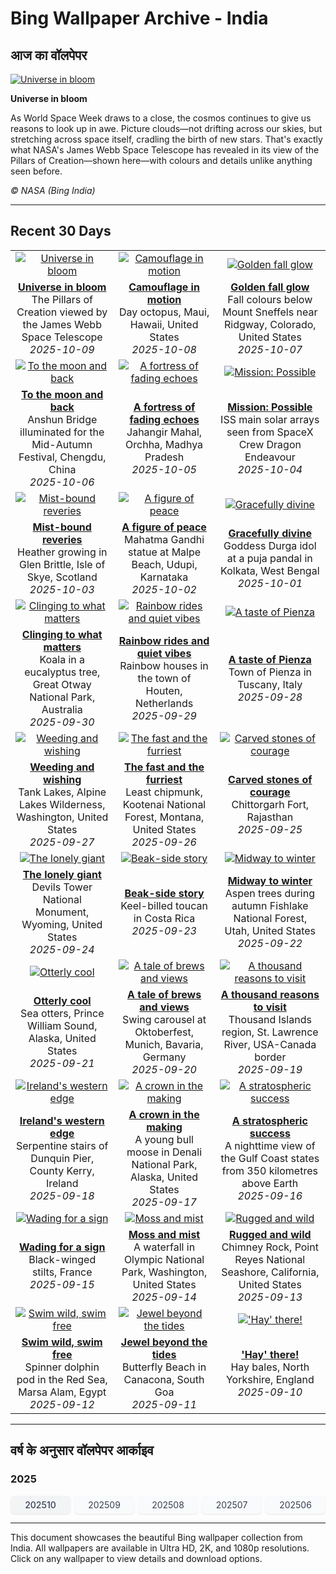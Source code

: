 # Bing Wallpaper Archive - India

## आज का वॉलपेपर

[![Universe in bloom](https://www.bing.com/th?id=OHR.WebbPillars_EN-IN0244722774_UHD.jpg&pid=hp&w=2560)](https://bing.codexun.com/in/detail/20251009)

**Universe in bloom**

As World Space Week draws to a close, the cosmos continues to give us reasons to look up in awe. Picture clouds—not drifting across our skies, but stretching across space itself, cradling the birth of new stars. That's exactly what NASA's James Webb Space Telescope has revealed in its view of the Pillars of Creation—shown here—with colours and details unlike anything seen before.

*© NASA (Bing India)*

---

## Recent 30 Days

| | | |
|:---:|:---:|:---:|
| [![Universe in bloom](https://www.bing.com/th?id=OHR.WebbPillars_EN-IN0244722774_UHD.jpg&pid=hp&w=2560)](https://bing.codexun.com/in/detail/20251009) | [![Camouflage in motion](https://www.bing.com/th?id=OHR.OctopusCyanea_EN-IN9999645050_UHD.jpg&pid=hp&w=2560)](https://bing.codexun.com/in/detail/20251008) | [![Golden fall glow](https://www.bing.com/th?id=OHR.RidgwayAspens_EN-IN9829823825_UHD.jpg&pid=hp&w=2560)](https://bing.codexun.com/in/detail/20251007) | 
| **[Universe in bloom](https://bing.codexun.com/in/detail/20251009)**<br>The Pillars of Creation viewed by the James Webb Space Telescope<br>*2025-10-09* | **[Camouflage in motion](https://bing.codexun.com/in/detail/20251008)**<br>Day octopus, Maui, Hawaii, United States<br>*2025-10-08* | **[Golden fall glow](https://bing.codexun.com/in/detail/20251007)**<br>Fall colours below Mount Sneffels near Ridgway, Colorado, United States<br>*2025-10-07* | 
| [![To the moon and back](https://www.bing.com/th?id=OHR.AnshunBridge_EN-IN9593478408_UHD.jpg&pid=hp&w=2560)](https://bing.codexun.com/in/detail/20251006) | [![A fortress of fading echoes](https://www.bing.com/th?id=OHR.JahangirMahal_EN-IN7628563681_UHD.jpg&pid=hp&w=2560)](https://bing.codexun.com/in/detail/20251005) | [![Mission: Possible](https://www.bing.com/th?id=OHR.DragonEndeavour_EN-IN9334573576_UHD.jpg&pid=hp&w=2560)](https://bing.codexun.com/in/detail/20251004) | 
| **[To the moon and back](https://bing.codexun.com/in/detail/20251006)**<br>Anshun Bridge illuminated for the Mid-Autumn Festival, Chengdu, China<br>*2025-10-06* | **[A fortress of fading echoes](https://bing.codexun.com/in/detail/20251005)**<br>Jahangir Mahal, Orchha, Madhya Pradesh<br>*2025-10-05* | **[Mission: Possible](https://bing.codexun.com/in/detail/20251004)**<br>ISS main solar arrays seen from SpaceX Crew Dragon Endeavour<br>*2025-10-04* | 
| [![Mist-bound reveries](https://www.bing.com/th?id=OHR.SkyeHeather_EN-IN2826518684_UHD.jpg&pid=hp&w=2560)](https://bing.codexun.com/in/detail/20251003) | [![A figure of peace](https://www.bing.com/th?id=OHR.StatueGandhi_EN-IN4485364887_UHD.jpg&pid=hp&w=2560)](https://bing.codexun.com/in/detail/20251002) | [![Gracefully divine](https://www.bing.com/th?id=OHR.GoddessDurga2025_EN-IN4254679403_UHD.jpg&pid=hp&w=2560)](https://bing.codexun.com/in/detail/20251001) | 
| **[Mist-bound reveries](https://bing.codexun.com/in/detail/20251003)**<br>Heather growing in Glen Brittle, Isle of Skye, Scotland<br>*2025-10-03* | **[A figure of peace](https://bing.codexun.com/in/detail/20251002)**<br>Mahatma Gandhi statue at Malpe Beach, Udupi, Karnataka<br>*2025-10-02* | **[Gracefully divine](https://bing.codexun.com/in/detail/20251001)**<br>Goddess Durga idol at a puja pandal in Kolkata, West Bengal<br>*2025-10-01* | 
| [![Clinging to what matters](https://www.bing.com/th?id=OHR.EucalyptusKoala_EN-IN3734256942_UHD.jpg&pid=hp&w=2560)](https://bing.codexun.com/in/detail/20250930) | [![Rainbow rides and quiet vibes](https://www.bing.com/th?id=OHR.HoutenHouses_EN-IN3573740286_UHD.jpg&pid=hp&w=2560)](https://bing.codexun.com/in/detail/20250929) | [![A taste of Pienza](https://www.bing.com/th?id=OHR.PienzaItaly_EN-IN3424027062_UHD.jpg&pid=hp&w=2560)](https://bing.codexun.com/in/detail/20250928) | 
| **[Clinging to what matters](https://bing.codexun.com/in/detail/20250930)**<br>Koala in a eucalyptus tree, Great Otway National Park, Australia<br>*2025-09-30* | **[Rainbow rides and quiet vibes](https://bing.codexun.com/in/detail/20250929)**<br>Rainbow houses in the town of Houten, Netherlands<br>*2025-09-29* | **[A taste of Pienza](https://bing.codexun.com/in/detail/20250928)**<br>Town of Pienza in Tuscany, Italy<br>*2025-09-28* | 
| [![Weeding and wishing](https://www.bing.com/th?id=OHR.TankLakes_EN-IN3018873170_UHD.jpg&pid=hp&w=2560)](https://bing.codexun.com/in/detail/20250927) | [![The fast and the furriest](https://www.bing.com/th?id=OHR.AutumnChipmunk_EN-IN2843120599_UHD.jpg&pid=hp&w=2560)](https://bing.codexun.com/in/detail/20250926) | [![Carved stones of courage](https://www.bing.com/th?id=OHR.FortChittorgarh_EN-IN2683894887_UHD.jpg&pid=hp&w=2560)](https://bing.codexun.com/in/detail/20250925) | 
| **[Weeding and wishing](https://bing.codexun.com/in/detail/20250927)**<br>Tank Lakes, Alpine Lakes Wilderness, Washington, United States<br>*2025-09-27* | **[The fast and the furriest](https://bing.codexun.com/in/detail/20250926)**<br>Least chipmunk, Kootenai National Forest, Montana, United States<br>*2025-09-26* | **[Carved stones of courage](https://bing.codexun.com/in/detail/20250925)**<br>Chittorgarh Fort, Rajasthan<br>*2025-09-25* | 
| [![The lonely giant](https://www.bing.com/th?id=OHR.BearLodge_EN-IN2528556725_UHD.jpg&pid=hp&w=2560)](https://bing.codexun.com/in/detail/20250924) | [![Beak-side story](https://www.bing.com/th?id=OHR.ToucanForest_EN-IN2300582458_UHD.jpg&pid=hp&w=2560)](https://bing.codexun.com/in/detail/20250923) | [![Midway to winter](https://www.bing.com/th?id=OHR.AspenEquinox_EN-IN2120497410_UHD.jpg&pid=hp&w=2560)](https://bing.codexun.com/in/detail/20250922) | 
| **[The lonely giant](https://bing.codexun.com/in/detail/20250924)**<br>Devils Tower National Monument, Wyoming, United States<br>*2025-09-24* | **[Beak-side story](https://bing.codexun.com/in/detail/20250923)**<br>Keel-billed toucan in Costa Rica<br>*2025-09-23* | **[Midway to winter](https://bing.codexun.com/in/detail/20250922)**<br>Aspen trees during autumn Fishlake National Forest, Utah, United States<br>*2025-09-22* | 
| [![Otterly cool](https://www.bing.com/th?id=OHR.IceOtters_EN-IN7472097384_UHD.jpg&pid=hp&w=2560)](https://bing.codexun.com/in/detail/20250921) | [![A tale of brews and views](https://www.bing.com/th?id=OHR.OktoberfestSwing_EN-IN7246404187_UHD.jpg&pid=hp&w=2560)](https://bing.codexun.com/in/detail/20250920) | [![A thousand reasons to visit](https://www.bing.com/th?id=OHR.ThousandIslands_EN-IN6967814594_UHD.jpg&pid=hp&w=2560)](https://bing.codexun.com/in/detail/20250919) | 
| **[Otterly cool](https://bing.codexun.com/in/detail/20250921)**<br>Sea otters, Prince William Sound, Alaska, United States<br>*2025-09-21* | **[A tale of brews and views](https://bing.codexun.com/in/detail/20250920)**<br>Swing carousel at Oktoberfest, Munich, Bavaria, Germany<br>*2025-09-20* | **[A thousand reasons to visit](https://bing.codexun.com/in/detail/20250919)**<br>Thousand Islands region, St. Lawrence River, USA-Canada border<br>*2025-09-19* | 
| [![Ireland's western edge](https://www.bing.com/th?id=OHR.DunquinIreland_EN-IN2211431419_UHD.jpg&pid=hp&w=2560)](https://bing.codexun.com/in/detail/20250918) | [![A crown in the making](https://www.bing.com/th?id=OHR.YoungMoose_EN-IN1905120338_UHD.jpg&pid=hp&w=2560)](https://bing.codexun.com/in/detail/20250917) | [![A stratospheric success](https://www.bing.com/th?id=OHR.OzoneEarth_EN-IN1801873889_UHD.jpg&pid=hp&w=2560)](https://bing.codexun.com/in/detail/20250916) | 
| **[Ireland's western edge](https://bing.codexun.com/in/detail/20250918)**<br>Serpentine stairs of Dunquin Pier, County Kerry, Ireland<br>*2025-09-18* | **[A crown in the making](https://bing.codexun.com/in/detail/20250917)**<br>A young bull moose in Denali National Park, Alaska, United States<br>*2025-09-17* | **[A stratospheric success](https://bing.codexun.com/in/detail/20250916)**<br>A nighttime view of the Gulf Coast states from 350 kilometres above Earth<br>*2025-09-16* | 
| [![Wading for a sign](https://www.bing.com/th?id=OHR.Echasse_EN-IN1542383073_UHD.jpg&pid=hp&w=2560)](https://bing.codexun.com/in/detail/20250915) | [![Moss and mist](https://www.bing.com/th?id=OHR.HohWaterfall_EN-IN1403285660_UHD.jpg&pid=hp&w=2560)](https://bing.codexun.com/in/detail/20250914) | [![Rugged and wild](https://www.bing.com/th?id=OHR.PointReyesSeashore_EN-IN1229615007_UHD.jpg&pid=hp&w=2560)](https://bing.codexun.com/in/detail/20250913) | 
| **[Wading for a sign](https://bing.codexun.com/in/detail/20250915)**<br>Black-winged stilts, France<br>*2025-09-15* | **[Moss and mist](https://bing.codexun.com/in/detail/20250914)**<br>A waterfall in Olympic National Park, Washington, United States<br>*2025-09-14* | **[Rugged and wild](https://bing.codexun.com/in/detail/20250913)**<br>Chimney Rock, Point Reyes National Seashore, California, United States<br>*2025-09-13* | 
| [![Swim wild, swim free](https://www.bing.com/th?id=OHR.SpinnerDolphins_EN-IN0873508505_UHD.jpg&pid=hp&w=2560)](https://bing.codexun.com/in/detail/20250912) | [![Jewel beyond the tides](https://www.bing.com/th?id=OHR.ButterflyBeach_EN-IN0695823552_UHD.jpg&pid=hp&w=2560)](https://bing.codexun.com/in/detail/20250911) | [!['Hay' there!](https://www.bing.com/th?id=OHR.YorkshireHay_EN-IN0275886002_UHD.jpg&pid=hp&w=2560)](https://bing.codexun.com/in/detail/20250910) | 
| **[Swim wild, swim free](https://bing.codexun.com/in/detail/20250912)**<br>Spinner dolphin pod in the Red Sea, Marsa Alam, Egypt<br>*2025-09-12* | **[Jewel beyond the tides](https://bing.codexun.com/in/detail/20250911)**<br>Butterfly Beach in Canacona, South Goa<br>*2025-09-11* | **['Hay' there!](https://bing.codexun.com/in/detail/20250910)**<br>Hay bales, North Yorkshire, England<br>*2025-09-10* | 


---

## वर्ष के अनुसार वॉलपेपर आर्काइव

### 2025
<div style="display: grid; grid-template-columns: repeat(auto-fit, minmax(80px, 1fr)); gap: 6px; margin: 12px 0;">
<a href="https://bing.codexun.com/in/archive/202510" style="padding: 6px 12px; font-size: 14px; border-radius: 6px; box-shadow: 0 1px 2px rgba(0,0,0,0.1); background-color: #f3f4f6; color: #374151; text-decoration: none; text-align: center; transition: background-color 0.2s ease; font-weight: 500;">202510</a>
<a href="https://bing.codexun.com/in/archive/202509" style="padding: 6px 12px; font-size: 14px; border-radius: 6px; box-shadow: 0 1px 2px rgba(0,0,0,0.1); background-color: #f9fafb; color: #374151; text-decoration: none; text-align: center; transition: background-color 0.2s ease;">202509</a>
<a href="https://bing.codexun.com/in/archive/202508" style="padding: 6px 12px; font-size: 14px; border-radius: 6px; box-shadow: 0 1px 2px rgba(0,0,0,0.1); background-color: #f9fafb; color: #374151; text-decoration: none; text-align: center; transition: background-color 0.2s ease;">202508</a>
<a href="https://bing.codexun.com/in/archive/202507" style="padding: 6px 12px; font-size: 14px; border-radius: 6px; box-shadow: 0 1px 2px rgba(0,0,0,0.1); background-color: #f9fafb; color: #374151; text-decoration: none; text-align: center; transition: background-color 0.2s ease;">202507</a>
<a href="https://bing.codexun.com/in/archive/202506" style="padding: 6px 12px; font-size: 14px; border-radius: 6px; box-shadow: 0 1px 2px rgba(0,0,0,0.1); background-color: #f9fafb; color: #374151; text-decoration: none; text-align: center; transition: background-color 0.2s ease;">202506</a>
</div>



---

This document showcases the beautiful Bing wallpaper collection from India. All wallpapers are available in Ultra HD, 2K, and 1080p resolutions. Click on any wallpaper to view details and download options.
